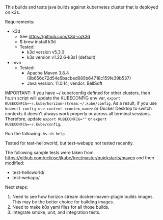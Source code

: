 This builds and tests java builds against kubernetes cluster that is deployed on k3s.

Requirements: 
* k3d
  * See https://github.com/k3d-io/k3d
  * $ brew install k3d
  * Tested:
    * k3d version v5.3.0
    * k3s version v1.22.6-k3s1 (default)
* mvn
  * Tested:
    * Apache Maven 3.8.4 (9b656c72d54e5bacbed989b64718c159fe39b537)
    * Java version: 11.0.14, vendor: BellSoft

IMPORTANT: If you have ~/.kube/config defined for other clusters, then hs.sh script will update the KUBECONFIG env var, ```export KUBECONFIG=~/.kube/horizon-stream:~/.kube/config```. As a result, if you use ```kubectl config use-context <contex_name>``` or Docker Desktop to switch contexts it doesn't always work properly or across all terminal sessions. Therefore, update ```export KUBECONFIG=""``` or ```export KUBECONFIG=~/.kube/config```.

Run the following:
```hs.sh help```

Tested for test-helloworld, but test-webapp not tested recently.

The following sample tests were taken from https://github.com/eclipse/jkube/tree/master/quickstarts/maven and then modified:
* test-helloworld/
* test-webapp/

Next steps:
1. Need to see how horizon stream docker-maven-plugin builds images. This may be the better choice for building images.
2. Need to make k8s yaml files for all those builds.
3. Integrate smoke, unit, and integration tests.
